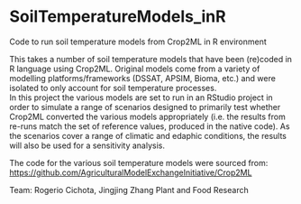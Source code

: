 # SoilTemperatureModels_inR

Code to run soil temperature models from Crop2ML in R environment  

This takes a number of soil temperature models that have been (re)coded in R language using Crop2ML. Original models come from a variety of modelling platforms/frameworks (DSSAT, APSIM, Bioma, etc.) and were isolated to only account for soil temperature processes.  
In this project the various models are set to run in an RStudio project in order to simulate a range of scenarios designed to primarily test whether Crop2ML converted the various models appropriately (i.e. the results from re-runs match the set of reference values, produced in the native code). As the scenarios cover a range of climatic and edaphic conditions, the results will also be used for a sensitivity analysis.

The code for the various soil temperature models were sourced from: https://github.com/AgriculturalModelExchangeInitiative/Crop2ML

Team:
 Rogerio Cichota, Jingjing Zhang
 Plant and Food Research